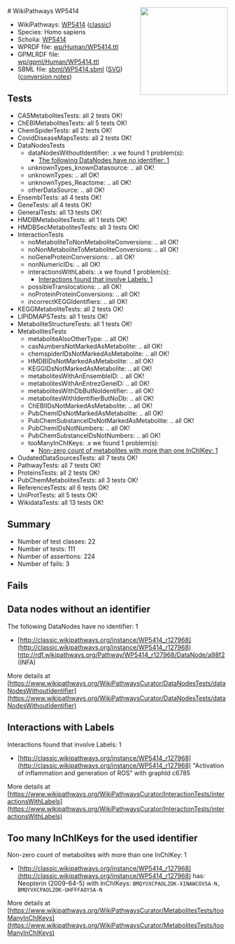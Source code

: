 <img style="float: right; width: 200px" src="https://upload.wikimedia.org/wikipedia/commons/thumb/8/83/Wplogo_with_text_500.png/640px-Wplogo_with_text_500.png" />
# WikiPathways WP5414

* WikiPathways: [WP5414](https://wikipathways.org/pathways/WP5414) ([classic](https://classic.wikipathways.org/instance/WP5414))
* Species: Homo sapiens
* Scholia: [WP5414](https://scholia.toolforge.org/wikipathways/WP5414)
* WPRDF file: [wp/Human/WP5414.ttl](../wp/Human/WP5414.ttl)
* GPMLRDF file: [wp/gpml/Human/WP5414.ttl](../wp/gpml/Human/WP5414.ttl)
* SBML file: [sbml/WP5414.sbml](../sbml/WP5414.sbml) ([SVG](../sbml/WP5414.svg)) ([conversion notes](../sbml/WP5414.txt))

## Tests
* CASMetabolitesTests: all 2 tests OK!
* ChEBIMetabolitesTests: all 5 tests OK!
* ChemSpiderTests: all 2 tests OK!
* CovidDiseaseMapsTests: all 2 tests OK!
* DataNodesTests
    * dataNodesWithoutIdentifier: .x we found 1 problem(s):
        * [The following DataNodes have no identifier: 1](#d2d32fa0)
    * unknownTypes_knownDatasource: .. all OK!
    * unknownTypes: .. all OK!
    * unknownTypes_Reactome: .. all OK!
    * otherDataSource: .. all OK!
* EnsemblTests: all 4 tests OK!
* GeneTests: all 4 tests OK!
* GeneralTests: all 13 tests OK!
* HMDBMetabolitesTests: all 1 tests OK!
* HMDBSecMetabolitesTests: all 3 tests OK!
* InteractionTests
    * noMetaboliteToNonMetaboliteConversions: .. all OK!
    * noNonMetaboliteToMetaboliteConversions: .. all OK!
    * noGeneProteinConversions: .. all OK!
    * nonNumericIDs: .. all OK!
    * interactionsWithLabels: .x we found 1 problem(s):
        * [Interactions found that involve Labels: 1](#630d2678)
    * possibleTranslocations: .. all OK!
    * noProteinProteinConversions: .. all OK!
    * incorrectKEGGIdentifiers: .. all OK!
* KEGGMetaboliteTests: all 2 tests OK!
* LIPIDMAPSTests: all 1 tests OK!
* MetaboliteStructureTests: all 1 tests OK!
* MetabolitesTests
    * metaboliteAlsoOtherType: .. all OK!
    * casNumbersNotMarkedAsMetabolite: .. all OK!
    * chemspiderIDsNotMarkedAsMetabolite: .. all OK!
    * HMDBIDsNotMarkedAsMetabolite: .. all OK!
    * KEGGIDsNotMarkedAsMetabolite: .. all OK!
    * metabolitesWithAnEnsembleID: .. all OK!
    * metabolitesWithAnEntrezGeneID: .. all OK!
    * metabolitesWithDbButNoIdentifier: .. all OK!
    * metabolitesWithIdentifierButNoDb: .. all OK!
    * ChEBIIDsNotMarkedAsMetabolite: .. all OK!
    * PubChemIDsNotMarkedAsMetabolite: .. all OK!
    * PubChemSubstanceIDsNotMarkedAsMetabolite: .. all OK!
    * PubChemIDsNotNumbers: .. all OK!
    * PubChemSubstanceIDsNotNumbers: .. all OK!
    * tooManyInChIKeys: .x we found 1 problem(s):
        * [Non-zero count of metabolites with more than one InChIKey: 1](#a4e4037e)
* OudatedDataSourcesTests: all 7 tests OK!
* PathwayTests: all 7 tests OK!
* ProteinsTests: all 2 tests OK!
* PubChemMetabolitesTests: all 3 tests OK!
* ReferencesTests: all 6 tests OK!
* UniProtTests: all 5 tests OK!
* WikidataTests: all 13 tests OK!


## Summary

* Number of test classes: 22
* Number of tests: 111
* Number of assertions: 224
* Number of fails: 3

## Fails

<a name="d2d32fa0" />

## Data nodes without an identifier

The following DataNodes have no identifier: 1

* [http://classic.wikipathways.org/instance/WP5414_r127968](http://classic.wikipathways.org/instance/WP5414_r127968) http://rdf.wikipathways.org/Pathway/WP5414_r127968/DataNode/a98f2 (INFA)


More details at [https://www.wikipathways.org/WikiPathwaysCurator/DataNodesTests/dataNodesWithoutIdentifier](https://www.wikipathways.org/WikiPathwaysCurator/DataNodesTests/dataNodesWithoutIdentifier)

<a name="630d2678" />

## Interactions with Labels

Interactions found that involve Labels: 1

* [http://classic.wikipathways.org/instance/WP5414_r127968](http://classic.wikipathways.org/instance/WP5414_r127968) "Activation of inflammation
and generation of ROS" with graphId c6785


More details at [https://www.wikipathways.org/WikiPathwaysCurator/InteractionTests/interactionsWithLabels](https://www.wikipathways.org/WikiPathwaysCurator/InteractionTests/interactionsWithLabels)

<a name="a4e4037e" />

## Too many InChIKeys for the used identifier

Non-zero count of metabolites with more than one InChIKey: 1

* [http://classic.wikipathways.org/instance/WP5414_r127968](http://classic.wikipathways.org/instance/WP5414_r127968) has: Neopterin (2009-64-5) with InChIKeys: `BMQYVXCPAOLZOK-XINAWCOVSA-N, BMQYVXCPAOLZOK-UHFFFAOYSA-N`


More details at [https://www.wikipathways.org/WikiPathwaysCurator/MetabolitesTests/tooManyInChIKeys](https://www.wikipathways.org/WikiPathwaysCurator/MetabolitesTests/tooManyInChIKeys)

